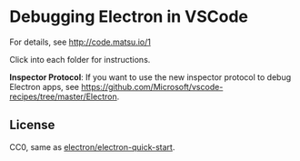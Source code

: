 # Debugging Electron in VSCode

For details, see http://code.matsu.io/1

Click into each folder for instructions.

**Inspector Protocol**: If you want to use the new inspector protocol to debug Electron apps, see https://github.com/Microsoft/vscode-recipes/tree/master/Electron.

## License

CC0, same as [electron/electron-quick-start](https://github.com/electron/electron-quick-start).
